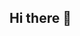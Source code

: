 ## Hi there 👋

<!--
**ahmedmedhat296/ahmedmedhat296** is a ✨ _special_ ✨ repository because its `README.md` (this file) appears on your GitHub profile.

Here are some ideas to get you started:

- 🔭 I’m currently styuding computer engineering (2 years to graduate)
- 🌱 I’m currently learning data strcuture and algorithms , Arm embedded systems
- 👯 I’m looking to collaborate on small projects and simulations of embedded systems
- 📫 How to reach me: ahmed.medhat296@eng.aun.edu.eg
- 😄 Pronouns: he/him
